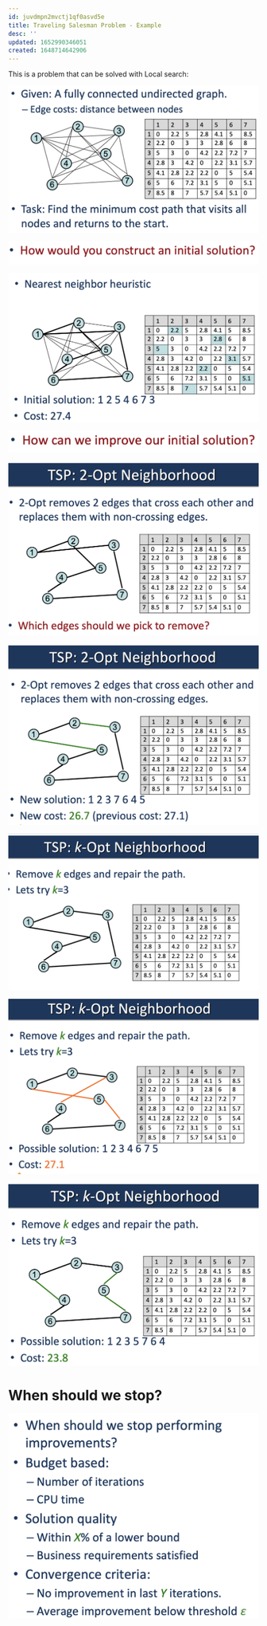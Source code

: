 ```yaml
---
id: juvdmpn2mvctj1qf0asvd5e
title: Traveling Salesman Problem - Example
desc: ''
updated: 1652990346051
created: 1648714642906
---
```

This is a problem that can be solved with Local search:

![](./assets/images/2022-03-31-10-17-54.png)

![](./assets/images/2022-03-31-10-22-25.png)

![](./assets/images/2022-03-31-10-22-36.png)

![](./assets/images/2022-03-31-10-22-51.png)

![](./assets/images/2022-03-31-10-23-02.png)

![](./assets/images/2022-03-31-10-23-19.png)

![](./assets/images/2022-03-31-10-23-35.png)

![](./assets/images/2022-03-31-10-23-51.png)

![](./assets/images/2022-03-31-10-24-04.png)

# When should we stop?
![](./assets/images/2022-03-31-10-27-41.png)
